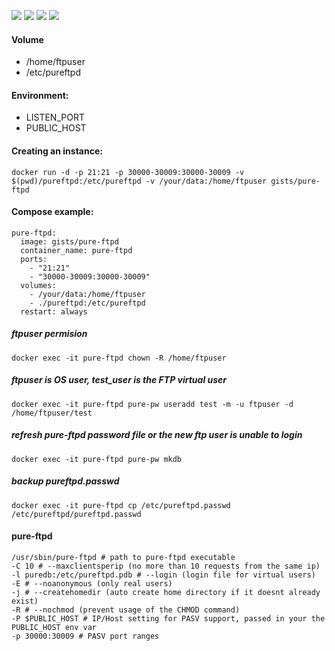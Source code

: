 ![](https://img.shields.io/badge/Pure--FTPd-1.0.42-brightgreen.svg) ![](https://img.shields.io/badge/Alpine-3.4-brightgreen.svg) ![](https://img.shields.io/docker/stars/gists/pure-ftpd.svg) ![](https://img.shields.io/docker/pulls/gists/pure-ftpd.svg)

#### Volume

- /home/ftpuser
- /etc/pureftpd

#### Environment:

- LISTEN_PORT
- PUBLIC_HOST

#### Creating an instance:

    docker run -d -p 21:21 -p 30000-30009:30000-30009 -v $(pwd)/pureftpd:/etc/pureftpd -v /your/data:/home/ftpuser gists/pure-ftpd

#### Compose example:

    pure-ftpd:
      image: gists/pure-ftpd
      container_name: pure-ftpd
      ports:
        - "21:21"
        - "30000-30009:30000-30009"
      volumes:
        - /your/data:/home/ftpuser
        - ./pureftpd:/etc/pureftpd
      restart: always

##### ftpuser permision

    docker exec -it pure-ftpd chown -R /home/ftpuser

##### ftpuser is OS user, test_user is the FTP virtual user

    docker exec -it pure-ftpd pure-pw useradd test -m -u ftpuser -d /home/ftpuser/test

##### refresh pure-ftpd password file or the new ftp user is unable to login

    docker exec -it pure-ftpd pure-pw mkdb

##### backup pureftpd.passwd

    docker exec -it pure-ftpd cp /etc/pureftpd.passwd /etc/pureftpd/pureftpd.passwd

#### pure-ftpd

```
/usr/sbin/pure-ftpd # path to pure-ftpd executable
-C 10 # --maxclientsperip (no more than 10 requests from the same ip)
-l puredb:/etc/pureftpd.pdb # --login (login file for virtual users)
-E # --noanonymous (only real users)
-j # --createhomedir (auto create home directory if it doesnt already exist)
-R # --nochmod (prevent usage of the CHMOD command)
-P $PUBLIC_HOST # IP/Host setting for PASV support, passed in your the PUBLIC_HOST env var
-p 30000:30009 # PASV port ranges
```
